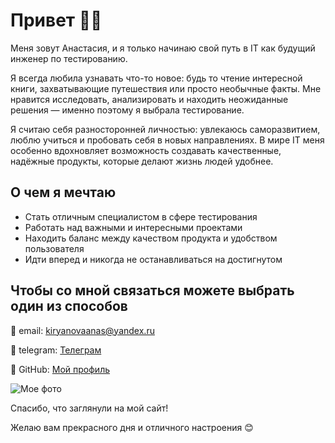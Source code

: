 # Привет 👋🏻
Меня зовут Анастасия, и я только начинаю свой путь в IT как будущий инженер по тестированию.

Я всегда любила узнавать что-то новое: будь то чтение интересной книги, захватывающие путешествия или просто необычные факты. Мне нравится исследовать, анализировать и находить неожиданные решения — именно поэтому я выбрала тестирование.

Я считаю себя разносторонней личностью: увлекаюсь саморазвитием, люблю учиться и пробовать себя в новых направлениях. В мире IT меня особенно вдохновляет возможность создавать качественные, надёжные продукты, которые делают жизнь людей удобнее.

## О чем я мечтаю
- Стать отличным специалистом  в сфере тестирования
- Работать над важными и интересными проектами
- Находить баланс между качеством продукта и удобством пользователя
- Идти вперед и никогда не останавливаться на достигнутом

## Чтобы со мной связаться можете выбрать один из способов
📨 email: kiryanovaanas@yandex.ru

📱 telegram: [Телеграм](https://t.me/kiryanast)

🔗 GitHub: [Мой профиль](https://github.com/anastasia-kir)


![Мое фото](https://sun9-39.userapi.com/impg/g-PPNFGTSa9OXVXOKPrHFBInJQW4TWXBxaTwag/oq-3DfpZ8pg.jpg?size=1080x1350&quality=96&sign=3d9a8726f4a16808991636d5514af381&type=album)

Спасибо, что заглянули на мой сайт!

Желаю вам прекрасного дня и отличного настроения 😊
